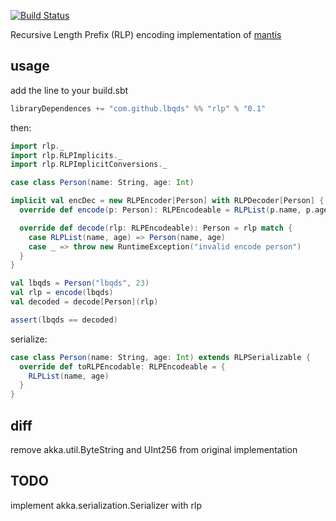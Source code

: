 [![Build Status](https://travis-ci.org/Lbqds/rlp.svg?branch=master)](https://travis-ci.org/Lbqds/rlp)

Recursive Length Prefix (RLP) encoding implementation of [mantis](https://github.com/input-output-hk/mantis)

## usage

add the line to your build.sbt

```scala
libraryDependences += "com.github.lbqds" %% "rlp" % "0.1"
```

then:

```scala
import rlp._
import rlp.RLPImplicits._
import rlp.RLPImplicitConversions._

case class Person(name: String, age: Int)

implicit val encDec = new RLPEncoder[Person] with RLPDecoder[Person] {
  override def encode(p: Person): RLPEncodeable = RLPList(p.name, p.age)

  override def decode(rlp: RLPEncodeable): Person = rlp match {
    case RLPList(name, age) => Person(name, age)
    case _ => throw new RuntimeException("invalid encode person")
  }
}

val lbqds = Person("lbqds", 23)
val rlp = encode(lbqds)
val decoded = decode[Person](rlp)

assert(lbqds == decoded)
```

serialize:

```scala
case class Person(name: String, age: Int) extends RLPSerializable {
  override def toRLPEncodable: RLPEncodeable = {
    RLPList(name, age)
  }
}
```

## diff

remove akka.util.ByteString and UInt256 from original implementation

## TODO

implement akka.serialization.Serializer with rlp
